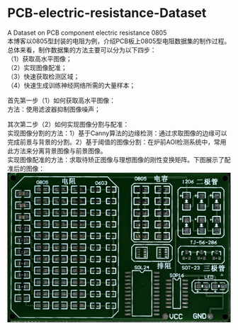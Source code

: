 # PCB-electric-resistance-Dataset  
A Dataset on PCB component electric resistance 0805  
本博客以0805型封装的电阻为例，介绍PCB板上0805型电阻数据集的制作过程。总体来看，制作数据集的方法主要可以分为以下四步：  
（1）获取高水平图像；  
（2）实现图像配准；  
（3）快速获取检测区域；  
（4）快速生成训练神经网络所需的大量样本；  
  
  首先第一步（1）如何获取高水平图像：  
  方法：使用滤波器抑制图像噪声；  
  
  其次第二步（2）如何实现图像分割与配准：    
  实现图像分割的方法：1）基于Canny算法的边缘检测：通过求取图像的边缘可以完成前景与背景的分割。2）基于阈值的图像分割：在炉前AOI检测系统中，常用此方法来分离背景图像与前景图像。  
  实现图像配准的方法：求取待矫正图像与理想图像的刚性变换矩阵。下图展示了配准后的图像：  
  ![image](images/PCB配准后的图像.jpg)
  
  
